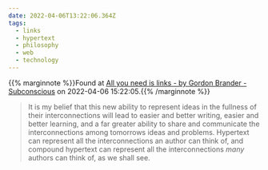 ```yaml
---
date: 2022-04-06T13:22:06.364Z
tags:
  - links
  - hypertext
  - philosophy
  - web
  - technology
---
```

{{% marginnote %}}Found at [All you need is links - by Gordon Brander - Subconscious](https://subconscious.substack.com/p/all-you-need-is-links?s=r) on 2022-04-06 15:22:05.{{% /marginnote %}}

> It is my belief that this new ability to represent ideas in the fullness of their interconnections will lead to easier and better writing, easier and better learning, and a far greater ability to share and communicate the interconnections among tomorrows ideas and problems. Hypertext can represent all the interconnections an author can think of, and compound hypertext can represent all the interconnections _many_ authors can think of, as we shall see.

